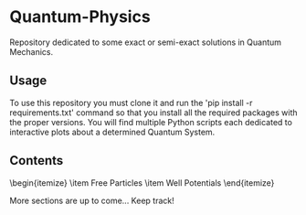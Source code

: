 # Quantum-Physics
Repository dedicated to some exact or semi-exact solutions in Quantum Mechanics.

## Usage
To use this repository you must clone it and run the 'pip install -r requirements.txt' command so that you install all the required packages with the proper versions. You will find multiple Python scripts each dedicated to interactive plots about a determined Quantum System.

## Contents 
\begin{itemize}
    \item Free Particles
    \item Well Potentials
\end{itemize}

More sections are up to come... Keep track!
